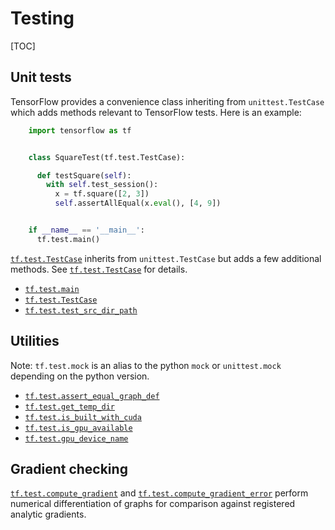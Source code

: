 # Testing
[TOC]

<h2 id="Unit_tests">Unit tests</h2>

TensorFlow provides a convenience class inheriting from `unittest.TestCase`
which adds methods relevant to TensorFlow tests.  Here is an example:

```python
    import tensorflow as tf


    class SquareTest(tf.test.TestCase):

      def testSquare(self):
        with self.test_session():
          x = tf.square([2, 3])
          self.assertAllEqual(x.eval(), [4, 9])


    if __name__ == '__main__':
      tf.test.main()
```

<a href="../../api_docs/python/tf/test/TestCase.md"><code>tf.test.TestCase</code></a> inherits from `unittest.TestCase` but adds a few additional
methods.  See <a href="../../api_docs/python/tf/test/TestCase.md"><code>tf.test.TestCase</code></a> for details.

*   <a href="../../api_docs/python/tf/test/main.md"><code>tf.test.main</code></a>
*   <a href="../../api_docs/python/tf/test/TestCase.md"><code>tf.test.TestCase</code></a>
*   <a href="../../api_docs/python/tf/test/test_src_dir_path.md"><code>tf.test.test_src_dir_path</code></a>

<h2 id="Utilities">Utilities</h2>

Note: `tf.test.mock` is an alias to the python `mock` or `unittest.mock`
depending on the python version.

*   <a href="../../api_docs/python/tf/test/assert_equal_graph_def.md"><code>tf.test.assert_equal_graph_def</code></a>
*   <a href="../../api_docs/python/tf/test/get_temp_dir.md"><code>tf.test.get_temp_dir</code></a>
*   <a href="../../api_docs/python/tf/test/is_built_with_cuda.md"><code>tf.test.is_built_with_cuda</code></a>
*   <a href="../../api_docs/python/tf/test/is_gpu_available.md"><code>tf.test.is_gpu_available</code></a>
*   <a href="../../api_docs/python/tf/test/gpu_device_name.md"><code>tf.test.gpu_device_name</code></a>

<h2 id="Gradient_checking">Gradient checking</h2>

<a href="../../api_docs/python/tf/test/compute_gradient.md"><code>tf.test.compute_gradient</code></a> and <a href="../../api_docs/python/tf/test/compute_gradient_error.md"><code>tf.test.compute_gradient_error</code></a> perform
numerical differentiation of graphs for comparison against registered analytic
gradients.
